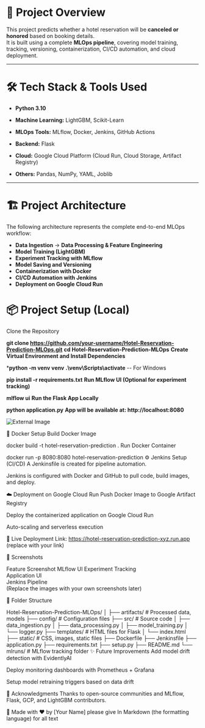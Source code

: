 # 📍 Project Overview

This project predicts whether a hotel reservation will be **canceled or honored** based on booking details.  
It is built using a complete **MLOps pipeline**, covering model training, tracking, versioning, containerization, CI/CD automation, and cloud deployment.

---

# 🛠️ Tech Stack & Tools Used

- **Python 3.10**

- **Machine Learning:** LightGBM, Scikit-Learn

- **MLOps Tools:** MLflow, Docker, Jenkins, GitHub Actions

- **Backend:** Flask

- **Cloud:** Google Cloud Platform (Cloud Run, Cloud Storage, Artifact Registry)

- **Others:** Pandas, NumPy, YAML, Joblib

---

# 🏗️ Project Architecture

The following architecture represents the complete end-to-end MLOps workflow:

- **Data Ingestion** → **Data Processing & Feature Engineering**
- **Model Training (LightGBM)**
- **Experiment Tracking with MLflow**
- **Model Saving and Versioning**
- **Containerization with Docker**
- **CI/CD Automation with Jenkins**
- **Deployment on Google Cloud Run**


# 📦 Project Setup (Local)
Clone the Repository

**git clone https://github.com/your-username/Hotel-Reservation-Prediction-MLOps.git**
**cd Hotel-Reservation-Prediction-MLOps**
**Create Virtual Environment and Install Dependencies**


***python -m venv venv**
**.\venv\Scripts\activate**      -- For Windows

**pip install -r requirements.txt**
**Run MLflow UI (Optional for experiment tracking)**

**mlflow ui**
**Run the Flask App Locally**

**python application.py**
**App will be available at: http://localhost:8080**

![External Image](https://images.app.goo.gl/ougV8H6UCMsjexig6.jpg)

🐳 Docker Setup
Build Docker Image

docker build -t hotel-reservation-prediction .
Run Docker Container

docker run -p 8080:8080 hotel-reservation-prediction
⚙️ Jenkins Setup (CI/CD)
A Jenkinsfile is created for pipeline automation.

Jenkins is configured with Docker and GitHub to pull code, build images, and deploy.

☁️ Deployment on Google Cloud Run
Push Docker Image to Google Artifact Registry

Deploy the containerized application on Google Cloud Run

Auto-scaling and serverless execution

🔗 Live Deployment Link: https://hotel-reservation-prediction-xyz.run.app (replace with your link)

📸 Screenshots

Feature	Screenshot
MLflow UI Experiment Tracking	
Application UI	
Jenkins Pipeline	
(Replace the images with your own screenshots later)

🧹 Folder Structure

Hotel-Reservation-Prediction-MLOps/
│
├── artifacts/                # Processed data, models
├── config/                   # Configuration files
├── src/                      # Source code
│   ├── data_ingestion.py
│   ├── data_processing.py
│   ├── model_training.py
│   └── logger.py
├── templates/                 # HTML files for Flask
│   └── index.html
├── static/                    # CSS, images, static files
├── Dockerfile
├── Jenkinsfile
├── application.py
├── requirements.txt
├── setup.py
├── README.md
└── mlruns/                    # MLflow tracking folder
✨ Future Improvements
Add model drift detection with EvidentlyAI

Deploy monitoring dashboards with Prometheus + Grafana

Setup model retraining triggers based on data drift

🙌 Acknowledgments
Thanks to open-source communities and MLflow, Flask, GCP, and LightGBM contributors.

🚀 Made with ❤️ by [Your Name]
please give In Markdown (the formatting language) for all text





